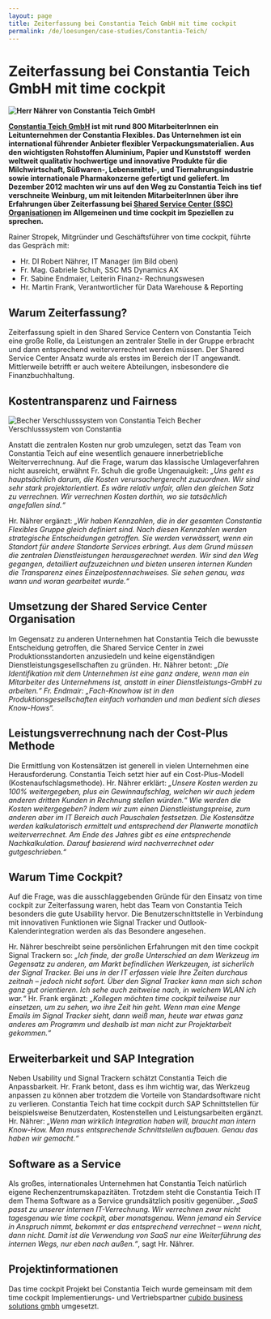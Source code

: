 ```yaml
---
layout: page
title: Zeiterfassung bei Constantia Teich GmbH mit time cockpit
permalink: /de/loesungen/case-studies/Constantia-Teich/
---
```


<h1 xmlns="http://www.w3.org/1999/xhtml">Zeiterfassung bei Constantia Teich GmbH mit time cockpit</h1><p xmlns="http://www.w3.org/1999/xhtml">
  <strong>
    <img src="{{site.baseurl}}/images/customer_solutions/case-studies/teich/teich_naehrer.png" alt="Herr Nährer von Constantia Teich GmbH" title="Herr Nährer von Constantia Teich GmbH" />
  </strong>
</p><p xmlns="http://www.w3.org/1999/xhtml">
  <strong>
    <a href="http://teich.cflex.com/" target="_blank">Constantia Teich GmbH</a> ist mit rund 800 MitarbeiterInnen ein Leitunternehmen der Constantia Flexibles. Das Unternehmen ist ein international führender Anbieter flexibler Verpackungsmaterialien. Aus den wichtigsten Rohstoffen Aluminium, Papier und Kunststoff  werden weltweit qualitativ hochwertige und innovative Produkte für die Milchwirtschaft, Süßwaren-, Lebensmittel-, und Tiernahrungsindustrie sowie internationale Pharmakonzerne gefertigt und geliefert. Im Dezember 2012 machten wir uns auf den Weg zu Constantia Teich ins tief verschneite Weinburg, um mit leitenden MitarbeiterInnen über ihre Erfahrungen über Zeiterfassung bei <a href="http://de.wikipedia.org/wiki/Shared_Services" target="_blank">Shared Service Center (SSC) Organisationen</a> im Allgemeinen und time cockpit im Speziellen zu sprechen.</strong>
</p><p xmlns="http://www.w3.org/1999/xhtml">Rainer Stropek, Mitgründer und Geschäftsführer von time cockpit, führte das Gespräch mit:</p><ul xmlns="http://www.w3.org/1999/xhtml">
  <li>Hr. DI Robert Nährer, IT Manager (im Bild oben)</li>
  <li>Fr. Mag. Gabriele Schuh, SSC MS Dynamics AX</li>
  <li>Fr. Sabine Endmaier, Leiterin Finanz- Rechnungswesen</li>
  <li>Hr. Martin Frank, Verantwortlicher für Data Warehouse &amp; Reporting</li>
</ul><h2 xmlns="http://www.w3.org/1999/xhtml">Warum Zeiterfassung?</h2><p xmlns="http://www.w3.org/1999/xhtml">Zeiterfassung spielt in den Shared Service Centern von Constantia Teich eine große Rolle, da Leistungen an zentraler Stelle in der Gruppe erbracht und dann entsprechend weiterverrechnet werden müssen. Der Shared Service Center Ansatz wurde als erstes im Bereich der IT angewandt. Mittlerweile betrifft er auch weitere Abteilungen, insbesondere die Finanzbuchhaltung.</p><h2 xmlns="http://www.w3.org/1999/xhtml">Kostentransparenz und Fairness</h2><div class="floatRight" xmlns="http://www.w3.org/1999/xhtml">
  <img src="{{site.baseurl}}/images/customer_solutions/case-studies/teich/teich_plastic_die_cut_lid.png" alt="Becher Verschlusssystem von Constantia Teich" title="Becher Verschlusssystem von Constantia Teich" />
  <span class="imageCaption">Becher Verschlusssystem von Constantia</span>
</div><p xmlns="http://www.w3.org/1999/xhtml">Anstatt die zentralen Kosten nur grob umzulegen, setzt das Team von Constantia Teich auf eine wesentlich genauere innerbetriebliche Weiterverrechnung. Auf die Frage, warum das klassische Umlageverfahren nicht ausreicht, erwähnt Fr. Schuh die große Ungenauigkeit: <em>„Uns geht es hauptsächlich darum, die Kosten verursachergerecht zuzuordnen. Wir sind sehr stark projektorientiert. Es wäre relativ unfair, allen den gleichen Satz zu verrechnen. Wir verrechnen Kosten dorthin, wo sie tatsächlich angefallen sind.“</em></p><p xmlns="http://www.w3.org/1999/xhtml">Hr. Nährer ergänzt: <em>„Wir haben Kennzahlen, die in der gesamten Constantia Flexibles Gruppe gleich definiert sind. Nach diesen Kennzahlen werden strategische Entscheidungen getroffen. Sie werden verwässert, wenn ein Standort für andere Standorte Services erbringt. Aus dem Grund müssen die zentralen Dienstleistungen herausgerechnet werden. Wir sind den Weg gegangen, detailliert aufzuzeichnen und bieten unseren internen Kunden die Transparenz eines Einzelpostennachweises. Sie sehen genau, was wann und woran gearbeitet wurde.“</em></p><h2 xmlns="http://www.w3.org/1999/xhtml">Umsetzung der Shared Service Center Organisation</h2><p xmlns="http://www.w3.org/1999/xhtml">Im Gegensatz zu anderen Unternehmen hat Constantia Teich die bewusste Entscheidung getroffen, die Shared Service Center in zwei Produktionsstandorten anzusiedeln und keine eigenständigen Dienstleistungsgesellschaften zu gründen. Hr. Nährer betont: <em>„Die Identifikation mit dem Unternehmen ist eine ganz andere, wenn man ein Mitarbeiter des Unternehmens ist, anstatt in einer Dienstleistungs-GmbH zu arbeiten.“ Fr. Endmair: „Fach-Knowhow ist in den Produktionsgesellschaften einfach vorhanden und man bedient sich dieses Know-Hows“.</em></p><h2 xmlns="http://www.w3.org/1999/xhtml">Leistungsverrechnung nach der Cost-Plus Methode</h2><p xmlns="http://www.w3.org/1999/xhtml">Die Ermittlung von Kostensätzen ist generell in vielen Unternehmen eine Herausforderung. Constantia Teich setzt hier auf ein Cost-Plus-Modell (Kostenaufschlagsmethode). Hr. Nährer erklärt: <em>„Unsere Kosten werden zu 100% weitergegeben, plus ein Gewinnaufschlag, welchen wir auch jedem anderen dritten Kunden in Rechnung stellen würden.“ Wie werden die Kosten weitergegeben? Indem wir zum einen Dienstleistungspreise, zum anderen aber im IT Bereich auch Pauschalen festsetzen. Die Kostensätze werden kalkulatorisch ermittelt und entsprechend der Planwerte monatlich weiterverrechnet. Am Ende des Jahres gibt es eine entsprechende Nachkalkulation. Darauf basierend wird nachverrechnet oder gutgeschrieben.“</em></p><h2 xmlns="http://www.w3.org/1999/xhtml">Warum Time Cockpit?</h2><p xmlns="http://www.w3.org/1999/xhtml">Auf die Frage, was die ausschlaggebenden Gründe für den Einsatz von time cockpit zur Zeiterfassung waren, hebt das Team von Constantia Teich besonders die gute Usability hervor. Die Benutzerschnittstelle in Verbindung mit innovativen Funktionen wie Signal Tracker und Outlook-Kalenderintegration werden als das Besondere angesehen.</p><p xmlns="http://www.w3.org/1999/xhtml">Hr. Nährer beschreibt seine persönlichen Erfahrungen mit den time cockpit Signal Trackern so: <em>„Ich finde, der große Unterschied an dem Werkzeug im Gegensatz zu anderen, am Markt befindlichen Werkzeugen, ist sicherlich der Signal Tracker. Bei uns in der IT erfassen viele Ihre Zeiten durchaus zeitnah – jedoch nicht sofort. Über den Signal Tracker kann man sich schon ganz gut orientieren. Ich sehe auch zeitweise nach, in welchem WLAN ich war.“</em> Hr. Frank ergänzt: <em>„Kollegen möchten time cockpit teilweise nur einsetzen, um zu sehen, wo ihre Zeit hin geht. Wenn man eine Menge Emails im Signal Tracker sieht, dann weiß man, heute war etwas ganz anderes am Programm und deshalb ist man nicht zur Projektarbeit gekommen.“</em></p><h2 xmlns="http://www.w3.org/1999/xhtml">Erweiterbarkeit und SAP Integration</h2><p xmlns="http://www.w3.org/1999/xhtml">Neben Usability und Signal Trackern schätzt Constantia Teich die Anpassbarkeit. Hr. Frank betont, dass es ihm wichtig war, das Werkzeug anpassen zu können aber trotzdem die Vorteile von Standardsoftware nicht zu verlieren. Constantia Teich hat time cockpit durch SAP Schnittstellen für beispielsweise Benutzerdaten, Kostenstellen und Leistungsarbeiten ergänzt. Hr. Nährer: <em>„Wenn man wirklich Integration haben will, braucht man intern Know-How. Man muss entsprechende Schnittstellen aufbauen. Genau das haben wir gemacht.“</em></p><h2 xmlns="http://www.w3.org/1999/xhtml">Software as a Service</h2><p xmlns="http://www.w3.org/1999/xhtml">Als großes, internationales Unternehmen hat Constantia Teich natürlich eigene Rechenzentrumskapazitäten. Trotzdem steht die Constantia Teich IT dem Thema Software as a Service grundsätzlich positiv gegenüber. <em>„SaaS passt zu unserer internen IT-Verrechnung. Wir verrechnen zwar nicht tagesgenau wie time cockpit, aber monatsgenau. Wenn jemand ein Service in Anspruch nimmt, bekommt er das entsprechend verrechnet – wenn nicht, dann nicht. Damit ist die Verwendung von SaaS nur eine Weiterführung des internen Wegs, nur eben nach außen.“</em>, sagt Hr. Nährer.</p><h2 xmlns="http://www.w3.org/1999/xhtml">Projektinformationen</h2><p xmlns="http://www.w3.org/1999/xhtml">Das time cockpit Projekt bei Constantia Teich wurde gemeinsam mit dem time cockpit Implementierungs- und Vertriebspartner <a href="http://www.cubido.at/" target="_blank">cubido business solutions gmbh</a> umgesetzt.</p>